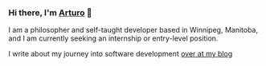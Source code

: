 ### Hi there, I'm [Arturo](https://arturojc.com/) 👋

I am a philosopher and self-taught developer based in Winnipeg, Manitoba, and I am currently seeking an internship or entry-level position.

I write about my journey into software development [over at my blog](https://arturojc355400397.wordpress.com/)

<!--
**arturo-jc/arturo-jc** is a ✨ _special_ ✨ repository because its `README.md` (this file) appears on your GitHub profile.

Here are some ideas to get you started:

- 🔭 I’m currently working on ...
- 🌱 I’m currently learning ...
- 👯 I’m looking to collaborate on ...
- 🤔 I’m looking for help with ...
- 💬 Ask me about ...
- 📫 How to reach me: ...
- 😄 Pronouns: ...
- ⚡ Fun fact: ...
-->
